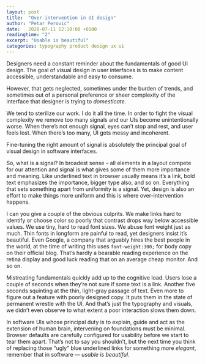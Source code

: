 ```yaml
---
layout: post
title:  "Over-intervention in UI design"
author: "Petar Perovic"
date:   2020-07-11 12:10:00 +0100
readingtime: "2"
excerpt: "Usable is beautiful"
categories: typography product design ux ui
---
```


Designers need a constant reminder about the fundamentals of good UI design. The goal of visual design in user interfaces is to make content accessible, understandable and easy to consume.

However, that gets neglected, sometimes under the burden of trends, and sometimes out of a personal preference or sheer complexity of the interface that designer is trying to _domesticate_.

We tend to sterilize our work. I do it all the time. In order to fight the visual complexity we remove too many signals and our UIs become unintentionally worse. When there’s not enough signal, eyes can’t stop and rest, and user feels lost. When there’s too many, UI gets messy and incoherent.

Fine-tuning the right amount of signal is absolutely the principal goal of visual design in software interfaces.

So, what is a signal? In broadest sense – all elements in a layout compete for our attention and signal is what gives some of them more importance and meaning. Like underlined text in browser usually means it’s a link, bold text emphasizes the importance, bigger type also, and so on. Everything that sets something apart from uniformity is a signal. Yet, design is also an effort to make things more uniform and this is where over-intervention happens.

I can you give a couple of the obvious culprits. We make links hard to identify or choose color so poorly that contrast drops way below accessible values. We use tiny, hard to read font sizes. We abuse font weight just as much. Thin fonts in longform are painful to read, yet designers insist  it’s beautiful. Even Google, a company that arguably hires the best people in the world, at the time of writing this uses `font-weight:300;` for body copy on their official blog. That’s hardly a bearable reading experience on the retina display and good luck reading that on an average cheap monitor. And so on.

Mistreating fundamentals quickly add up to the cognitive load. Users lose a couple of seconds when they’re not sure if some text is a link. Another five seconds squinting at the thin, light-gray passage of text. Even more to figure out a feature with poorly designed copy. It puts them in the state of permanent wrestle with the UI. And that’s just the typography and visuals, we didn’t even observe to what extent a poor interaction slows them down.

In software UIs whose principal duty is to explain, guide and act as the extension of human brain, intervening on foundations must be minimal. Browser defaults are carefully configured for usability before we start to tear them apart. That’s not to say you shouldn’t, but the next time you think of replacing those “ugly” blue underlined links for something more _elegant_, remember that in software — _usable is beautiful_.